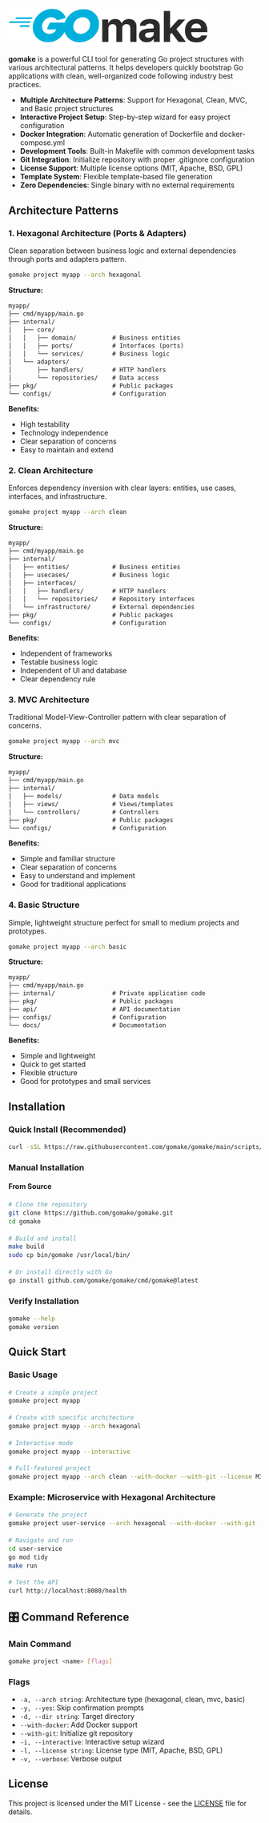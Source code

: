 <img src="images/logo.png" width="400" alt="gomake logo">

**gomake** is a powerful CLI tool for generating Go project structures with various architectural patterns. It helps developers quickly bootstrap Go applications with clean, well-organized code following industry best practices.

- **Multiple Architecture Patterns**: Support for Hexagonal, Clean, MVC, and Basic project structures
- **Interactive Project Setup**: Step-by-step wizard for easy project configuration
- **Docker Integration**: Automatic generation of Dockerfile and docker-compose.yml
- **Development Tools**: Built-in Makefile with common development tasks
- **Git Integration**: Initialize repository with proper .gitignore configuration
- **License Support**: Multiple license options (MIT, Apache, BSD, GPL)
- **Template System**: Flexible template-based file generation
- **Zero Dependencies**: Single binary with no external requirements

## Architecture Patterns

### 1. Hexagonal Architecture (Ports & Adapters)

Clean separation between business logic and external dependencies through ports and adapters pattern.

```bash
gomake project myapp --arch hexagonal
```

**Structure:**
```
myapp/
├── cmd/myapp/main.go
├── internal/
│   ├── core/
│   │   ├── domain/          # Business entities
│   │   ├── ports/           # Interfaces (ports)
│   │   └── services/        # Business logic
│   └── adapters/
│       ├── handlers/        # HTTP handlers
│       └── repositories/    # Data access
├── pkg/                     # Public packages
└── configs/                 # Configuration
```

**Benefits:**
- High testability
- Technology independence
- Clear separation of concerns
- Easy to maintain and extend

### 2. Clean Architecture

Enforces dependency inversion with clear layers: entities, use cases, interfaces, and infrastructure.

```bash
gomake project myapp --arch clean
```

**Structure:**
```
myapp/
├── cmd/myapp/main.go
├── internal/
│   ├── entities/            # Business entities
│   ├── usecases/            # Business logic
│   ├── interfaces/
│   │   ├── handlers/        # HTTP handlers
│   │   └── repositories/    # Repository interfaces
│   └── infrastructure/      # External dependencies
├── pkg/                     # Public packages
└── configs/                 # Configuration
```

**Benefits:**
- Independent of frameworks
- Testable business logic
- Independent of UI and database
- Clear dependency rule

### 3. MVC Architecture

Traditional Model-View-Controller pattern with clear separation of concerns.

```bash
gomake project myapp --arch mvc
```

**Structure:**
```
myapp/
├── cmd/myapp/main.go
├── internal/
│   ├── models/              # Data models
│   ├── views/               # Views/templates
│   └── controllers/         # Controllers
├── pkg/                     # Public packages
└── configs/                 # Configuration
```

**Benefits:**
- Simple and familiar structure
- Clear separation of concerns
- Easy to understand and implement
- Good for traditional applications

### 4. Basic Structure

Simple, lightweight structure perfect for small to medium projects and prototypes.

```bash
gomake project myapp --arch basic
```

**Structure:**
```
myapp/
├── cmd/myapp/main.go
├── internal/                # Private application code
├── pkg/                     # Public packages
├── api/                     # API documentation
├── configs/                 # Configuration
└── docs/                    # Documentation
```

**Benefits:**
- Simple and lightweight
- Quick to get started
- Flexible structure
- Good for prototypes and small services

## Installation

### Quick Install (Recommended)

```bash
curl -sSL https://raw.githubusercontent.com/gomake/gomake/main/scripts/install.sh | bash
```

### Manual Installation

#### From Source

```bash
# Clone the repository
git clone https://github.com/gomake/gomake.git
cd gomake

# Build and install
make build
sudo cp bin/gomake /usr/local/bin/

# Or install directly with Go
go install github.com/gomake/gomake/cmd/gomake@latest
```

### Verify Installation

```bash
gomake --help
gomake version
```

## Quick Start

### Basic Usage

```bash
# Create a simple project
gomake project myapp

# Create with specific architecture
gomake project myapp --arch hexagonal

# Interactive mode
gomake project myapp --interactive

# Full-featured project
gomake project myapp --arch clean --with-docker --with-git --license MIT --yes
```

### Example: Microservice with Hexagonal Architecture

```bash
# Generate the project
gomake project user-service --arch hexagonal --with-docker --with-git --yes

# Navigate and run
cd user-service
go mod tidy
make run

# Test the API
curl http://localhost:8080/health
```

## 🎛️ Command Reference

### Main Command

```bash
gomake project <name> [flags]
```

### Flags

- `-a, --arch string`: Architecture type (hexagonal, clean, mvc, basic)
- `-y, --yes`: Skip confirmation prompts
- `-d, --dir string`: Target directory
- `--with-docker`: Add Docker support
- `--with-git`: Initialize git repository
- `-i, --interactive`: Interactive setup wizard
- `-l, --license string`: License type (MIT, Apache, BSD, GPL)
- `-v, --verbose`: Verbose output

## License

This project is licensed under the MIT License - see the [LICENSE](LICENSE) file for details.

